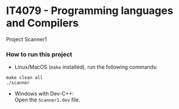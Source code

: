 # IT4079 - Programming languages and Compilers

Project Scanner1

### How to run this project

- Linux/MacOS (`make` installed), run the following commands:

```
make clean all
./scanner
```

- Windows with Dev-C++:  
  Open the `Scanner1.dev` file.
